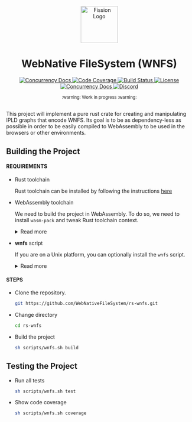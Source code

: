 <div align="center">
  <a href="https://github.com/WebNativeFileSystem" target="_blank">
    <img src="https://raw.githubusercontent.com/WebNativeFileSystem/rs-wnfs/main/assets/logo.svg" alt="Fission Logo" width="100" height="100"></img>
  </a>

  <h1 align="center">WebNative FileSystem (WNFS)</h1>

  <p>
    <a href="https://crates.io/crates/wnfs">
      <img src="https://img.shields.io/crates/v/wnfs?label=crates" alt="Concurrency Docs">
    </a>
    <a href="https://codecov.io/gh/WebNativeFileSystem/rs-wnfs">
      <img src="https://codecov.io/gh/WebNativeFileSystem/rs-wnfs/branch/main/graph/badge.svg?token=95YHXFMFF4" alt="Code Coverage"/>
    </a>
    <a href="https://github.com/WebNativeFileSystem/rs-wnfs/actions?query=">
      <img src="https://github.com/WebNativeFileSystem/rs-wnfs/actions/workflows/checks.yaml/badge.svg" alt="Build Status">
    </a>
    <a href="https://github.com/WebNativeFileSystem/rs-wnfs/blob/main/LICENSE">
      <img src="https://img.shields.io/badge/License-Apache%202.0-blue.svg" alt="License">
    </a>
    <a href="https://docs.rs/wnfs">
      <img src="https://img.shields.io/static/v1?label=Docs&message=docs.rs&color=blue" alt="Concurrency Docs">
    </a>
    <a href="https://discord.gg/zAQBDEq">
      <img src="https://img.shields.io/static/v1?label=Discord&message=join%20us!&color=mediumslateblue" alt="Discord">
    </a>
  </p>
</div>

<div align="center"><sub>:warning: Work in progress :warning:</sub></div>

##

This project will implement a pure rust crate for creating and manipulating IPLD graphs that encode WNFS.
Its goal is to be as dependency-less as possible in order to be easily compiled to WebAssembly to be used in the browsers or other environments.

## Building the Project

#### REQUIREMENTS

- Rust toolchain

  Rust toolchain can be installed by following the instructions [here](https://doc.rust-lang.org/cargo/getting-started/installation.html)

- WebAssembly toolchain

  We need to build the project in WebAssembly. To do so, we need to install `wasm-pack` and tweak Rust toolchain context.

  <details>
    <summary>Read more</summary>

  - Install `wasm32-unknown-unknown` target

    ```bash
    rustup target add wasm32-unknown-unknown
    ```

  - [rust-analyzer](https://rust-analyzer.github.io/manual.html#installation) is the go-to IDE tool for Rust and if you have it set up, you may want to set the `rust-analyzer.cargo.target` [setting](https://code.visualstudio.com/docs/getstarted/settings#_workspace-settings) to `wasm32-unknown-unknown`

  - Install wasm-pack

    ```bash
    cargo install wasm-pack
    ```

  </details>

- **wnfs** script

  If you are on a Unix platform, you can optionally install the `wnfs` script.

  <details>
    <summary>Read more</summary>

  - Install it using the following command:

    ```bash
    sh script/wnfs.sh setup
    ```

  - This lets you run the `wnfs.sh` script with just the `wnfs` command.

    ```bash
    wnfs help
    ```

  </details>

#### STEPS

- Clone the repository.

  ```bash
  git https://github.com/WebNativeFileSystem/rs-wnfs.git
  ```

- Change directory

  ```bash
  cd rs-wnfs
  ```

- Build the project

  ```bash
  sh scripts/wnfs.sh build
  ```

## Testing the Project

- Run all tests

  ```bash
  sh scripts/wnfs.sh test
  ```

- Show code coverage

  ```bash
  sh scripts/wnfs.sh coverage
  ```
